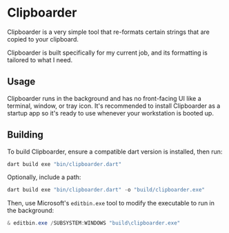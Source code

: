 # Clipboarder

Clipboarder is a very simple tool that re-formats certain strings that are copied to your clipboard.

Clipboarder is built specifically for my current job, and its formatting is tailored to what I need. 

## Usage

Clipboarder runs in the background and has no front-facing UI like a terminal, window, or tray icon. 
It's recommended to install Clipboarder as a startup app so it's ready to use whenever your workstation is booted up.

## Building

To build Clipboarder, ensure a compatible dart version is installed, then run:
```powershell
dart build exe "bin/clipboarder.dart"
```

Optionally, include a path:
```powershell
dart build exe "bin/clipboarder.dart" -o "build/clipboarder.exe"
```

Then, use Microsoft's `editbin.exe` tool to modify the executable to run in the background:
```powershell
& editbin.exe /SUBSYSTEM:WINDOWS "build\clipboarder.exe"
```
